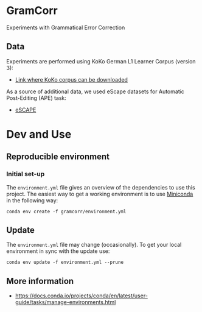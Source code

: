 # GramCorr
Experiments with Grammatical Error Correction

## Data
Experiments are performed using KoKo German L1 Learner Corpus (version 3):
* [Link where KoKo corpus can be downloaded](https://clarin.eurac.edu/repository/xmlui/handle/20.500.12124/12?download=https%3A%2F%2Fclarin.eurac.edu%2Frepository%2Fxmlui%2Fbitstream%2Fhandle%2F20.500.12124%2F12%2Fmmax-v3.zip%3Fsequence%3D12%26dtoken%3Da0ec2a899953dd350b90b3f4dd4a47ef)

As a source of additional data, we used eScape datasets for Automatic Post-Editing (APE) task:
* [eSCAPE](http://hltshare.fbk.eu/QT21/eSCAPE.html)


# Dev and Use

## Reproducible environment
### Initial set-up
The `environment.yml` file gives an overview of the dependencies to use this project.  The easiest way to get a working environment is to use [Miniconda](https://docs.conda.io/en/latest/miniconda.html) in the following way:

`conda env create -f gramcorr/environment.yml`

## Update
The `environment.yml` file may change (occasionally). To get your local environment in sync with the update use:

`conda env update -f environment.yml --prune`

## More information
* https://docs.conda.io/projects/conda/en/latest/user-guide/tasks/manage-environments.html
